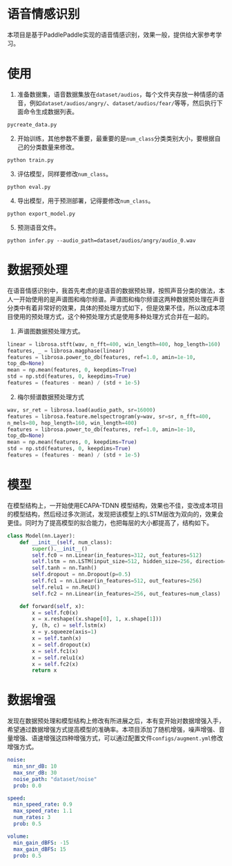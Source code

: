 # 语音情感识别
本项目是基于PaddlePaddle实现的语音情感识别，效果一般，提供给大家参考学习。

# 使用

1. 准备数据集，语音数据集放在`dataset/audios`，每个文件夹存放一种情感的语音，例如`dataset/audios/angry/`、`dataset/audios/fear/`等等，然后执行下面命令生成数据列表。
```shell
pycreate_data.py
```

2. 开始训练，其他参数不重要，最重要的是`num_class`分类类别大小，要根据自己的分类数量来修改。
```shell
python train.py
```

3. 评估模型，同样要修改`num_class`。
```shell
python eval.py
```

4. 导出模型，用于预测部署，记得要修改`num_class`。
```shell
python export_model.py
```

5. 预测语音文件。
```shell
python infer.py --audio_path=dataset/audios/angry/audio_0.wav
```

# 数据预处理
在语音情感识别中，我首先考虑的是语音的数据预处理，按照声音分类的做法，本人一开始使用的是声谱图和梅尔频谱。声谱图和梅尔频谱这两种数据预处理在声音分类中有着非常好的效果，具体的预处理方式如下，但是效果不佳，所以改成本项目使用的预处理方式，这个种预处理方式是使用多种处理方式合并在一起的。

1. 声谱图数据预处理方式。
```python
linear = librosa.stft(wav, n_fft=400, win_length=400, hop_length=160)
features, _ = librosa.magphase(linear)
features = librosa.power_to_db(features, ref=1.0, amin=1e-10, 
top_db=None)
mean = np.mean(features, 0, keepdims=True)
std = np.std(features, 0, keepdims=True)
features = (features - mean) / (std + 1e-5)
```

2. 梅尔频谱数据预处理方式
```python
wav, sr_ret = librosa.load(audio_path, sr=16000)
features = librosa.feature.melspectrogram(y=wav, sr=sr, n_fft=400, 
n_mels=80, hop_length=160, win_length=400)
features = librosa.power_to_db(features, ref=1.0, amin=1e-10, 
top_db=None)
mean = np.mean(features, 0, keepdims=True)
std = np.std(features, 0, keepdims=True)
features = (features - mean) / (std + 1e-5)
```

# 模型
在模型结构上，一开始使用ECAPA-TDNN 模型结构，效果也不佳，变改成本项目的模型结构，然后经过多次测试，发现把该模型上的LSTM层改为双向的，效果会更佳。同时为了提高模型的拟合能力，也把每层的大小都提高了，结构如下。

```python
class Model(nn.Layer):
    def __init__(self, num_class):
        super().__init__()
        self.fc0 = nn.Linear(in_features=312, out_features=512)
        self.lstm = nn.LSTM(input_size=512, hidden_size=256, direction='bidirect')
        self.tanh = nn.Tanh()
        self.dropout = nn.Dropout(p=0.5)
        self.fc1 = nn.Linear(in_features=512, out_features=256)
        self.relu1 = nn.ReLU()
        self.fc2 = nn.Linear(in_features=256, out_features=num_class)

    def forward(self, x):
        x = self.fc0(x)
        x = x.reshape((x.shape[0], 1, x.shape[1]))
        y, (h, c) = self.lstm(x)
        x = y.squeeze(axis=1)
        x = self.tanh(x)
        x = self.dropout(x)
        x = self.fc1(x)
        x = self.relu1(x)
        x = self.fc2(x)
        return x
```

# 数据增强
发现在数据预处理和模型结构上修改有所进展之后，本有变开始对数据增强入手，希望通过数据增强方式提高模型的准确率。本项目添加了随机增强，噪声增强、音量增强、语速增强这四种增强方式，可以通过配置文件`configs/augment.yml`修改增强方式。
```yaml
noise:
  min_snr_dB: 10
  max_snr_dB: 30
  noise_path: "dataset/noise"
  prob: 0.0

speed:
  min_speed_rate: 0.9
  max_speed_rate: 1.1
  num_rates: 3
  prob: 0.5

volume:
  min_gain_dBFS: -15
  max_gain_dBFS: 15
  prob: 0.5

```
